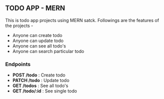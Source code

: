 ## TODO APP - MERN

This is todo app projects using MERN satck.
Followings are the features of the projects - 

- Anyone can create todo
- Anyone can update todo
- Anyone can see all todo's
- Anyone can search particular todo

### Endpoints 
- **POST /todo**  : Create todo 
- **PATCH /todo** : Update todo 
- **GET /todos** :  See all todo's 
- **GET /todo/:id** :  See single todo 
